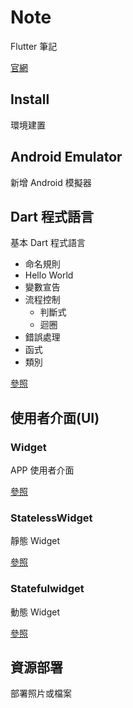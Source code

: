# Note

Flutter 筆記

[官網](https://flutter.io/)

## Install

環境建置

## Android Emulator

新增 Android 模擬器

## Dart 程式語言

基本 Dart 程式語言

* 命名規則
* Hello World
* 變數宣告
* 流程控制
  * 判斷式
  * 迴圈
* 錯誤處理
* 函式
* 類別

[參照](Dart.md)

## 使用者介面(UI)

### Widget

APP 使用者介面

[參照](Widget.md)

### StatelessWidget

靜態 Widget

[參照](StatelessWidget.md)

### Statefulwidget

動態 Widget

[參照](StatefulWidget.md)

## 資源部署

部署照片或檔案


